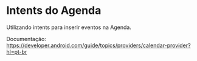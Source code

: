 # Intents do Agenda 

Utilizando intents para inserir eventos na Agenda. 

Documentação: https://developer.android.com/guide/topics/providers/calendar-provider?hl=pt-br
